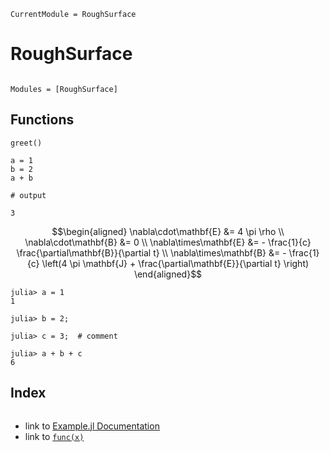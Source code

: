 ```@meta
CurrentModule = RoughSurface
```

# RoughSurface

```@index
```

```@autodocs
Modules = [RoughSurface]
```

## Functions

```@docs
greet()
```

```jldoctest
a = 1
b = 2
a + b

# output

3
```

```math
\begin{aligned}
\nabla\cdot\mathbf{E}  &= 4 \pi \rho \\
\nabla\cdot\mathbf{B}  &= 0 \\
\nabla\times\mathbf{E} &= - \frac{1}{c} \frac{\partial\mathbf{B}}{\partial t} \\
\nabla\times\mathbf{B} &= - \frac{1}{c} \left(4 \pi \mathbf{J} + \frac{\partial\mathbf{E}}{\partial t} \right)
\end{aligned}
```

```jldoctest
julia> a = 1
1

julia> b = 2;

julia> c = 3;  # comment

julia> a + b + c
6
```

## Index

```@index
```



- link to [Example.jl Documentation](@ref)
- link to [`func(x)`](@ref)
